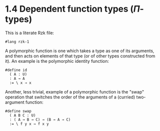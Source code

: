 # 1.4 Dependent function types ($\Pi$-types)

This is a literate Rzk file:

```rzk
#lang rzk-1
```

A polymorphic function is one which takes a type as one of its arguments,
and then acts on elements of that type (or of other types constructed from it).
An example is the polymorphic identity function:

```rzk
#define id
  ( A : U)
  : A → A
  := \ x → x
```

Another, less trivial, example of a polymorphic function is the "swap" operation
that switches the order of the arguments of a (curried) two-argument function:

```rzk
#define swap
  ( A B C : U)
  : ( A → B → C) → (B → A → C)
  := \ f y x → f x y
```
